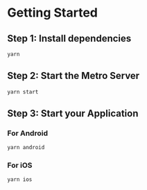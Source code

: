 # Getting Started

## Step 1: Install dependencies

```bash
yarn
```

## Step 2: Start the Metro Server


```bash
yarn start
```

## Step 3: Start your Application

### For Android

```bash
yarn android
```

### For iOS

```bash
yarn ios
```

